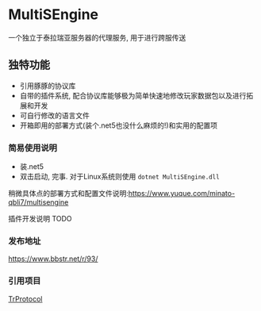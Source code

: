 # MultiSEngine
一个独立于泰拉瑞亚服务器的代理服务, 用于进行跨服传送
## 独特功能
* 引用豚豚的协议库
* 自带的插件系统, 配合协议库能够极为简单快速地修改玩家数据包以及进行拓展和开发
* 可自行修改的语言文件
* 开箱即用的部署方式(装个.net5也没什么麻烦的!)和实用的配置项

### 简易使用说明
* 装.net5
* 双击启动, 完事. 对于Linux系统则使用 ``dotnet MultiSEngine.dll``

稍微具体点的部署方式和配置文件说明:https://www.yuque.com/minato-qbli7/multisengine

插件开发说明 TODO
### 发布地址
https://www.bbstr.net/r/93/
### 引用项目
[TrProtocol](https://github.com/chi-rei-den/TrProtocol/tree/main)
